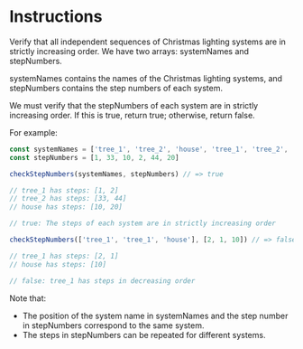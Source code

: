 # Instructions

Verify that all independent sequences of Christmas lighting systems are in strictly increasing order. We have two arrays: systemNames and stepNumbers.

systemNames contains the names of the Christmas lighting systems, and stepNumbers contains the step numbers of each system.

We must verify that the stepNumbers of each system are in strictly increasing order. If this is true, return true; otherwise, return false.

For example:

```js
const systemNames = ['tree_1', 'tree_2', 'house', 'tree_1', 'tree_2', 'house']
const stepNumbers = [1, 33, 10, 2, 44, 20]

checkStepNumbers(systemNames, stepNumbers) // => true

// tree_1 has steps: [1, 2]
// tree_2 has steps: [33, 44]
// house has steps: [10, 20]

// true: The steps of each system are in strictly increasing order

checkStepNumbers(['tree_1', 'tree_1', 'house'], [2, 1, 10]) // => false

// tree_1 has steps: [2, 1]
// house has steps: [10]

// false: tree_1 has steps in decreasing order
```

Note that:

- The position of the system name in systemNames and the step number in stepNumbers correspond to the same system.
- The steps in stepNumbers can be repeated for different systems.
